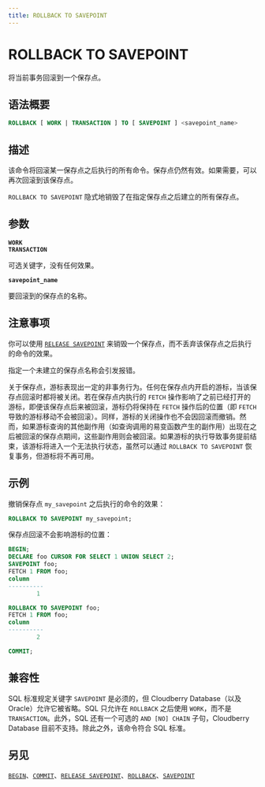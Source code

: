 ```yaml
---
title: ROLLBACK TO SAVEPOINT
---
```


# ROLLBACK TO SAVEPOINT

将当前事务回滚到一个保存点。

## 语法概要

```sql
ROLLBACK [ WORK | TRANSACTION ] TO [ SAVEPOINT ] <savepoint_name>
```

## 描述

该命令将回滚某一保存点之后执行的所有命令。保存点仍然有效。如果需要，可以再次回滚到该保存点。

`ROLLBACK TO SAVEPOINT` 隐式地销毁了在指定保存点之后建立的所有保存点。

## 参数

**`WORK`**<br />
**`TRANSACTION`**

可选关键字，没有任何效果。

**`savepoint_name`**

要回滚到的保存点的名称。

## 注意事项

你可以使用 [`RELEASE SAVEPOINT`](https://github.com/cloudberrydb/cloudberrydb-site/blob/cbdb-doc-validation/docs/sql-stmts/sql-stmt-release-savepoint.md) 来销毁一个保存点，而不丢弃该保存点之后执行的命令的效果。

指定一个未建立的保存点名称会引发报错。

关于保存点，游标表现出一定的非事务行为。任何在保存点内开启的游标，当该保存点回滚时都将被关闭。若在保存点内执行的 `FETCH` 操作影响了之前已经打开的游标，即便该保存点后来被回滚，游标仍将保持在 `FETCH` 操作后的位置（即 `FETCH` 导致的游标移动不会被回滚）。同样，游标的关闭操作也不会因回滚而撤销。然而，如果游标查询的其他副作用（如查询调用的易变函数产生的副作用）出现在之后被回滚的保存点期间，这些副作用则会被回滚。如果游标的执行导致事务提前结束，该游标将进入一个无法执行状态，虽然可以通过 `ROLLBACK TO SAVEPOINT` 恢复事务，但游标将不再可用。

## 示例

撤销保存点 `my_savepoint` 之后执行的命令的效果：

```sql
ROLLBACK TO SAVEPOINT my_savepoint;
```

保存点回滚不会影响游标的位置：

```sql
BEGIN;
DECLARE foo CURSOR FOR SELECT 1 UNION SELECT 2;
SAVEPOINT foo;
FETCH 1 FROM foo;
column 
----------
        1

ROLLBACK TO SAVEPOINT foo;
FETCH 1 FROM foo;
column 
----------
        2

COMMIT;
```

## 兼容性

SQL 标准规定关键字 `SAVEPOINT` 是必须的，但 Cloudberry Database（以及 Oracle）允许它被省略。SQL 只允许在 `ROLLBACK` 之后使用 `WORK`，而不是 `TRANSACTION`。此外，SQL 还有一个可选的 `AND [NO] CHAIN` 子句，Cloudberry Database 目前不支持。除此之外，该命令符合 SQL 标准。

## 另见

[`BEGIN`](https://github.com/cloudberrydb/cloudberrydb-site/blob/cbdb-doc-validation/docs/sql-stmts/sql-stmt-begin.md)、[`COMMIT`](https://github.com/cloudberrydb/cloudberrydb-site/blob/cbdb-doc-validation/docs/sql-stmts/sql-stmt-commit.md)、[`RELEASE SAVEPOINT`](https://github.com/cloudberrydb/cloudberrydb-site/blob/cbdb-doc-validation/docs/sql-stmts/sql-stmt-release-savepoint.md)、[`ROLLBACK`](/i18n/zh/docusaurus-plugin-content-docs/current/sql-stmts/sql-stmt-rollback.md)、[`SAVEPOINT`](/i18n/zh/docusaurus-plugin-content-docs/current/sql-stmts/sql-stmt-savepoint.md)
